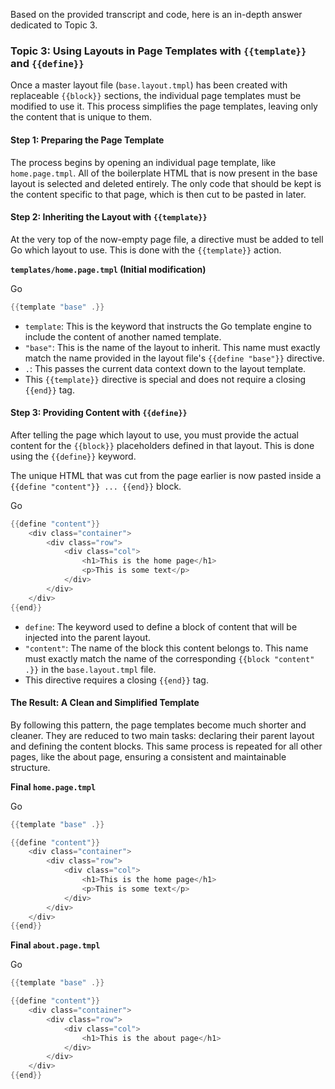 Based on the provided transcript and code, here is an in-depth answer dedicated to Topic 3.

### Topic 3: Using Layouts in Page Templates with `{{template}}` and `{{define}}`

Once a master layout file (`base.layout.tmpl`) has been created with replaceable `{{block}}` sections, the individual page templates must be modified to use it. This process simplifies the page templates, leaving only the content that is unique to them.

#### Step 1: Preparing the Page Template

The process begins by opening an individual page template, like `home.page.tmpl`. All of the boilerplate HTML that is now present in the base layout is selected and deleted entirely. The only code that should be kept is the content specific to that page, which is then cut to be pasted in later.

#### Step 2: Inheriting the Layout with `{{template}}`

At the very top of the now-empty page file, a directive must be added to tell Go which layout to use. This is done with the `{{template}}` action.

**`templates/home.page.tmpl` (Initial modification)**

Go

```Go
{{template "base" .}}
```

- `template`: This is the keyword that instructs the Go template engine to include the content of another named template.
- `"base"`: This is the name of the layout to inherit. This name must exactly match the name provided in the layout file's `{{define "base"}}` directive.
- `.`: This passes the current data context down to the layout template.
- This `{{template}}` directive is special and does not require a closing `{{end}}` tag.

#### Step 3: Providing Content with `{{define}}`

After telling the page which layout to use, you must provide the actual content for the `{{block}}` placeholders defined in that layout. This is done using the `{{define}}` keyword.

The unique HTML that was cut from the page earlier is now pasted inside a `{{define "content"}} ... {{end}}` block.

Go

```Go
{{define "content"}}
    <div class="container">
        <div class="row">
            <div class="col">
                <h1>This is the home page</h1>
                <p>This is some text</p>
            </div>
        </div>
    </div>
{{end}}
```

- `define`: The keyword used to define a block of content that will be injected into the parent layout.
- `"content"`: The name of the block this content belongs to. This name must exactly match the name of the corresponding `{{block "content" .}}` in the `base.layout.tmpl` file.
- This directive requires a closing `{{end}}` tag.

#### The Result: A Clean and Simplified Template

By following this pattern, the page templates become much shorter and cleaner. They are reduced to two main tasks: declaring their parent layout and defining the content blocks. This same process is repeated for all other pages, like the about page, ensuring a consistent and maintainable structure.

**Final `home.page.tmpl`**

Go

```Go
{{template "base" .}}

{{define "content"}}
    <div class="container">
        <div class="row">
            <div class="col">
                <h1>This is the home page</h1>
                <p>This is some text</p>
            </div>
        </div>
    </div>
{{end}}
```

**Final `about.page.tmpl`**

Go

```Go
{{template "base" .}}

{{define "content"}}
    <div class="container">
        <div class="row">
            <div class="col">
                <h1>This is the about page</h1>
            </div>
        </div>
    </div>
{{end}}
```